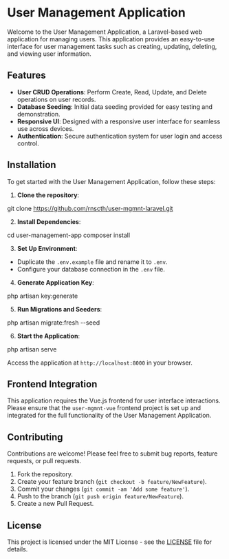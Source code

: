 # User Management Application

Welcome to the User Management Application, a Laravel-based web application for managing users. This application provides an easy-to-use interface for user management tasks such as creating, updating, deleting, and viewing user information.

## Features

- **User CRUD Operations**: Perform Create, Read, Update, and Delete operations on user records.
- **Database Seeding**: Initial data seeding provided for easy testing and demonstration.
- **Responsive UI**: Designed with a responsive user interface for seamless use across devices.
- **Authentication**: Secure authentication system for user login and access control.

## Installation

To get started with the User Management Application, follow these steps:

1. **Clone the repository**:

git clone https://github.com/rnscth/user-mgmnt-laravel.git

2. **Install Dependencies**:

cd user-management-app
composer install


3. **Set Up Environment**:

- Duplicate the `.env.example` file and rename it to `.env`.
- Configure your database connection in the `.env` file.

4. **Generate Application Key**:

php artisan key:generate


5. **Run Migrations and Seeders**:

php artisan migrate:fresh --seed


6. **Start the Application**:

php artisan serve


Access the application at `http://localhost:8000` in your browser.

## Frontend Integration

This application requires the Vue.js frontend for user interface interactions. Please ensure that the `user-mgmnt-vue` frontend project is set up and integrated for the full functionality of the User Management Application.

## Contributing

Contributions are welcome! Please feel free to submit bug reports, feature requests, or pull requests.

1. Fork the repository.
2. Create your feature branch (`git checkout -b feature/NewFeature`).
3. Commit your changes (`git commit -am 'Add some feature'`).
4. Push to the branch (`git push origin feature/NewFeature`).
5. Create a new Pull Request.

## License

This project is licensed under the MIT License - see the [LICENSE](LICENSE) file for details.
